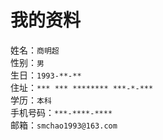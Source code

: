 # 我的资料

姓名：`商明超`  
性别：`男`  
生日：`1993-**-**`  
住址：`*** *** ******** ***-*-***`  
学历：`本科`  
手机号码：`***-****-****`  
邮箱：`smchao1993@163.com`  
